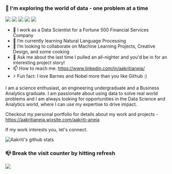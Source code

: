 ### 👋 I'm exploring the world of data - one problem at a time

![](https://img.shields.io/badge/<Data_Science>-informational?style=flat&logo=<LOGO_NAME>&logoColor=white&color=2bbc8a)
![](https://img.shields.io/badge/<Analytics>-informational?style=flat&logo=<LOGO_NAME>&logoColor=white&color=2bbc8a)
![](https://img.shields.io/badge/<Strategy>-informational?style=flat&logo=<LOGO_NAME>&logoColor=white&color=2bbc8a)
![](https://img.shields.io/badge/<Product_Management>-informational?style=flat&logo=<LOGO_NAME>&logoColor=white&color=2bbc8a)
![](https://img.shields.io/badge/<Storytelling>-informational?style=flat&logo=<LOGO_NAME>&logoColor=white&color=2bbc8a)

- 🔭 I work as a Data Scientist for a Fortune 500 Financial Services Company
- 🌱 I’m currently learning Natural Language Processing
- 👯 I’m looking to collaborate on Machine Learning Projects, Creative Design, and some cooking
- 💬 Ask me about the last time I pulled an all-nighter and you'd be in for an interesting project story!
- 📫 How to reach me: https://www.linkedin.com/in/aakritianeja/
- ⚡ Fun fact: I love Barnes and Nobel more than you like Github :)

I am a science enthusiast, an engineering undergraduate and a Business Analytics graduate. I am passionate about using data to solve real world problems and I am always looking for opportunities in the Data Science and Analytics world, where I can use my expertise to drive impact.

Checkout my personal portfolio for details about my work and projects - https://aakritianeja.wixsite.com/aakriti-aneja

If my work interests you, let's connect. 

![Aakriti's github stats](https://github-readme-stats.vercel.app/api?username=aakritianeja&show_icons=true&theme=radical&envvariable=PAT_1)

### 📪 Break the visit counter by hitting refresh
<a target="_blank" rel="noopener noreferrer" href="https://github.com/aakritianeja">
    <img src="https://profile-counter.glitch.me/aakritianeja/count.svg" />
</div>

<!--
**aakritianeja/aakritianeja** is a ✨ _special_ ✨ repository because its `README.md` (this file) appears on your GitHub profile.

Here are some ideas to get you started:

- 🔭 I’m currently working on ...
- 🌱 I’m currently learning ...
- 👯 I’m looking to collaborate on ...
- 🤔 I’m looking for help with ...
- 💬 Ask me about ...
- 📫 How to reach me: ...
- 😄 Pronouns: ...
- ⚡ Fun fact: ...
-->


